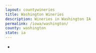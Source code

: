 ```yaml
---
layout: countywineries
title: Washington Wineries
description: Wineries in Washington IA
permalink: /iowa/washington/
county: washington
state: ia
---
```

-
